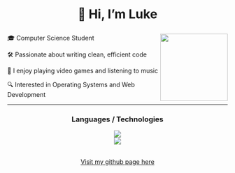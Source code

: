 
# <p align=center>👋 Hi, I’m Luke </p>

<img src="https://i.imgur.com/sYojfCA.png" align=right style="width: 11em; height: 11em;"></img> 

<p>🎓 Computer Science Student</p>
<p>🛠️ Passionate about writing clean, efficient code</p>
<p>🌱 I enjoy playing video games and listening to music </p>
<p>🔍 Interested in Operating Systems and Web Development</p>

---

### <p align=center>Languages / Technologies</p>
  <div align=center>
    <a href="https://skillicons.dev">
      <img src="https://skillicons.dev/icons?i=c,cpp,html,css,js,go,py,ruby,rust" />
    </a>
  </div>

  <div align=center>
    <a href="https://skillicons.dev">
      <img src="https://skillicons.dev/icons?i=vim,neovim,vscode,eclipse,git,bash,linux,debian,arch" />
    </a>
  </div>
<br>
<p align=center><a href="https://lread57.github.io">Visit my github page here</a></p>
